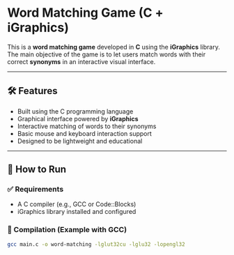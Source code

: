 # Word Matching Game (C + iGraphics)

This is a **word matching game** developed in **C** using the **iGraphics** library. The main objective of the game is to let users match words with their correct **synonyms** in an interactive visual interface.

---

## 🛠 Features

- Built using the C programming language
- Graphical interface powered by **iGraphics**
- Interactive matching of words to their synonyms
- Basic mouse and keyboard interaction support
- Designed to be lightweight and educational

---

## 🚀 How to Run

### ✅ Requirements
- A C compiler (e.g., GCC or Code::Blocks)
- iGraphics library installed and configured

### 🔧 Compilation (Example with GCC)
```bash
gcc main.c -o word-matching -lglut32cu -lglu32 -lopengl32
